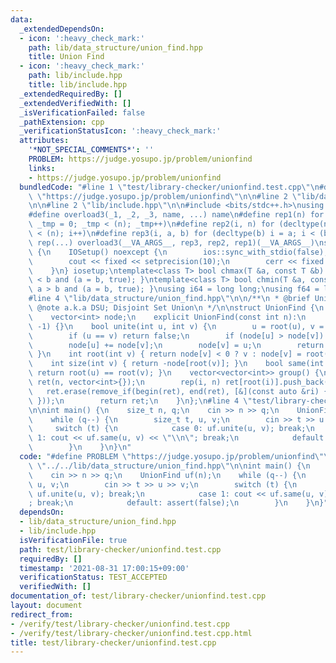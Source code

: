 ```yaml
---
data:
  _extendedDependsOn:
  - icon: ':heavy_check_mark:'
    path: lib/data_structure/union_find.hpp
    title: Union Find
  - icon: ':heavy_check_mark:'
    path: lib/include.hpp
    title: lib/include.hpp
  _extendedRequiredBy: []
  _extendedVerifiedWith: []
  _isVerificationFailed: false
  _pathExtension: cpp
  _verificationStatusIcon: ':heavy_check_mark:'
  attributes:
    '*NOT_SPECIAL_COMMENTS*': ''
    PROBLEM: https://judge.yosupo.jp/problem/unionfind
    links:
    - https://judge.yosupo.jp/problem/unionfind
  bundledCode: "#line 1 \"test/library-checker/unionfind.test.cpp\"\n#define PROBLEM\
    \ \"https://judge.yosupo.jp/problem/unionfind\"\n\n#line 2 \"lib/data_structure/union_find.hpp\"\
    \n\n#line 2 \"lib/include.hpp\"\n\n#include <bits/stdc++.h>\nusing namespace std;\n\
    #define overload3(_1, _2, _3, name, ...) name\n#define rep1(n) for (decltype(n)\
    \ _tmp = 0; _tmp < (n); _tmp++)\n#define rep2(i, n) for (decltype(n) i = 0; i\
    \ < (n); i++)\n#define rep3(i, a, b) for (decltype(b) i = a; i < (b); i++)\n#define\
    \ rep(...) overload3(__VA_ARGS__, rep3, rep2, rep1)(__VA_ARGS__)\nstruct IOSetup\
    \ {\n    IOSetup() noexcept {\n        ios::sync_with_stdio(false);\n        cin.tie(nullptr);\n\
    \        cout << fixed << setprecision(10);\n        cerr << fixed << setprecision(10);\n\
    \    }\n} iosetup;\ntemplate<class T> bool chmax(T &a, const T &b) { return a\
    \ < b and (a = b, true); }\ntemplate<class T> bool chmin(T &a, const T &b) { return\
    \ a > b and (a = b, true); }\nusing i64 = long long;\nusing f64 = long double;\n\
    #line 4 \"lib/data_structure/union_find.hpp\"\n\n/**\n * @brief Union Find\n *\
    \ @note a.k.a DSU; Disjoint Set Union\n */\n\nstruct UnionFind {\n    int n;\n\
    \    vector<int> node;\n    explicit UnionFind(const int n):\n        n(n), node(n,\
    \ -1) {}\n    bool unite(int u, int v) {\n        u = root(u), v = root(v);\n\
    \        if (u == v) return false;\n        if (node[u] > node[v]) swap(u, v);\n\
    \        node[u] += node[v];\n        node[v] = u;\n        return true;\n   \
    \ }\n    int root(int v) { return node[v] < 0 ? v : node[v] = root(node[v]); }\n\
    \    int size(int v) { return -node[root(v)]; }\n    bool same(int u, int v) {\
    \ return root(u) == root(v); }\n    vector<vector<int>> group() {\n        vector\
    \ ret(n, vector<int>{});\n        rep(i, n) ret[root(i)].push_back(i);\n     \
    \   ret.erase(remove_if(begin(ret), end(ret), [&](const auto &ri) { return empty(ri);\
    \ }));\n        return ret;\n    }\n};\n#line 4 \"test/library-checker/unionfind.test.cpp\"\
    \n\nint main() {\n    size_t n, q;\n    cin >> n >> q;\n    UnionFind uf(n);\n\
    \    while (q--) {\n        size_t t, u, v;\n        cin >> t >> u >> v;\n   \
    \     switch (t) {\n            case 0: uf.unite(u, v); break;\n            case\
    \ 1: cout << uf.same(u, v) << \"\\n\"; break;\n            default: assert(false);\n\
    \        }\n    }\n}\n"
  code: "#define PROBLEM \"https://judge.yosupo.jp/problem/unionfind\"\n\n#include\
    \ \"../../lib/data_structure/union_find.hpp\"\n\nint main() {\n    size_t n, q;\n\
    \    cin >> n >> q;\n    UnionFind uf(n);\n    while (q--) {\n        size_t t,\
    \ u, v;\n        cin >> t >> u >> v;\n        switch (t) {\n            case 0:\
    \ uf.unite(u, v); break;\n            case 1: cout << uf.same(u, v) << \"\\n\"\
    ; break;\n            default: assert(false);\n        }\n    }\n}"
  dependsOn:
  - lib/data_structure/union_find.hpp
  - lib/include.hpp
  isVerificationFile: true
  path: test/library-checker/unionfind.test.cpp
  requiredBy: []
  timestamp: '2021-08-31 17:00:15+09:00'
  verificationStatus: TEST_ACCEPTED
  verifiedWith: []
documentation_of: test/library-checker/unionfind.test.cpp
layout: document
redirect_from:
- /verify/test/library-checker/unionfind.test.cpp
- /verify/test/library-checker/unionfind.test.cpp.html
title: test/library-checker/unionfind.test.cpp
---
```

